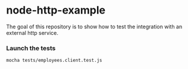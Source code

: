 node-http-example
=================

The goal of this repository is to show how to test the integration with an external http service.

### Launch the tests

```
mocha tests/employees.client.test.js
```
